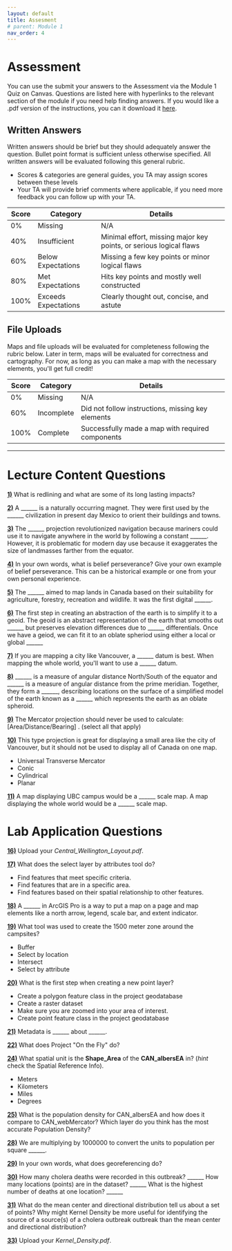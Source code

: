 ```yaml
---
layout: default
title: Assesment
# parent: Module 1
nav_order: 4
---
```


# Assessment

You can use the submit your answers to the Assessment via the Module 1 Quiz on Canvas.  Questions are listed here with hyperlinks to the relevant section of the module if you need help finding answers.  If you would like a .pdf version of the instructions, you can it download it [here](https://raw.githubusercontent.com/June-Skeeter/Module1_GEOS270/main/docs/Assessment.pdf).


## Written Answers 

Written answers should be brief but they should adequately answer the question.  Bullet point format is sufficient unless otherwise specified.  All written answers will be evaluated following this general rubric.

* Scores & categories are general guides, you TA may assign scores between these levels
* Your TA will provide brief comments where applicable, if you need more feedback you can follow up with your TA.

|Score|      Category      |                             Details                              |
|-----|--------------------|------------------------------------------------------------------|
|0%   |Missing             |N/A                                                               |
|40%  |Insufficient        |Minimal effort, missing major key points, or serious logical flaws|
|60%  |Below Expectations  |Missing a few key points or minor logical flaws                   |
|80%  |Met Expectations    |Hits key points and mostly well constructed                       |
|100% |Exceeds Expectations|Clearly thought out, concise, and astute                          |


## File Uploads

Maps and file uploads will be evaluated for completeness following the rubric below.  Later in term, maps will be evaluated for correctness and cartography.  For now, as long as you can make a map with the necessary elements, you'll get full credit!

|Score| Category |                     Details                     |
|-----|----------|-------------------------------------------------|
|0%   |Missing   |N/A                                              |
|60%  |Incomplete|Did not follow instructions, missing key elements|
|100% |Complete  |Successfully made a map with required components |

---

# Lecture Content Questions 

[**1)**](https://june-skeeter.github.io/Module1_GEOS270/docs/Content_Part1.html#decolonizing-gis)
What is redlining and what are some of its long lasting impacts?

[**2)**](https://june-skeeter.github.io/Module1_GEOS270/docs/Content_Part1_1.html)
A ______ is a naturally occurring magnet.  They were first used by the ______ civilization in present day Mexico to orient their buildings and towns.

[**3)**](https://june-skeeter.github.io/Module1_GEOS270/docs/Content_Part1_2.html)
The ______ projection revolutionized navigation because mariners could use it to navigate anywhere in the world by following a constant ______.  However, it is problematic for modern day use because it exaggerates the size of landmasses farther from the equator.  

[**4)**](https://june-skeeter.github.io/Module1_GEOS270/docs/Content_Part1_3.html)
In your own words, what is belief perseverance?  Give your own example of belief perseverance.  This can be a historical example or one from your own personal experience.

[**5)**](https://june-skeeter.github.io/Module1_GEOS270/docs/Content_Part1_4.html)
The ______ aimed to map lands in Canada based on their suitability for agriculture, forestry, recreation and wildlife.  It was the first digital ______.

[**6)**](https://june-skeeter.github.io/Module1_GEOS270/docs/Content_Part2_1.html)
The first step in creating an abstraction of the earth is to simplify it to a geoid.  The geoid is an abstract representation of the earth that smooths out ______ but preserves elevation differences due to ______ differentials.  Once we have a geiod, we can fit it to an oblate spheriod using either a local or global ______

[**7)**](https://june-skeeter.github.io/Module1_GEOS270/docs/Content_Part2_1.html)
If you are mapping a city like Vancouver, a ______ datum is best.  When mapping the whole world, you'll want to use a ______ datum.

[**8)**](https://june-skeeter.github.io/Module1_GEOS270/docs/Content_Part2_1.html)
______ is a measure of angular distance North/South of the equator and ______ is a measure of angular distance from the prime meridian.  Together, they form a ______, describing locations on the surface of a simplified model of the earth known as a ______ which represents the earth as an oblate spheroid.  

[**9)**](https://june-skeeter.github.io/Module1_GEOS270/docs/Content_Part2_2.html)
The Mercator projection should never be used to calculate:[Area/Distance/Bearing] . (select all that apply)


[**10)**](https://june-skeeter.github.io/Module1_GEOS270/docs/Content_Part2_2.html)
This type projection is great for displaying a small area like the city of Vancouver, but it should not be used to display all of Canada on one map.

* Universal Transverse Mercator
* Conic
* Cylindrical
* Planar

[**11)**](https://june-skeeter.github.io/Module1_GEOS270/docs/Content_Part2_2.html)
A map displaying UBC campus would be a ______ scale map.  A map displaying the whole world would be a ______ scale map.


# Lab Application Questions 

[**16)**](https://june-skeeter.github.io/Module1_GEOS270/docs/Application_Part1#completing-the-introductory-tutorial.html)
Upload your *Central_Wellington_Layout.pdf*.


[**17)**](https://june-skeeter.github.io/Module1_GEOS270/docs/Application_Part1#more-tutorial-videos.html)
What does the select layer by attributes tool do?

- Find features that meet specific criteria.
- Find features that are in a specific area.
- Find features based on their spatial relationship to other features.


[**18)**](https://june-skeeter.github.io/Module1_GEOS270/docs/Application_Part1#more-tutorial-videos.html)
A ______ in ArcGIS Pro is a way to put a map on a page and map elements like a north arrow, legend, scale bar, and extent indicator.


[**19)**](https://june-skeeter.github.io/Module1_GEOS270/docs/Application_Part1#more-tutorial-videos.html)
What tool was used to create the 1500 meter zone around the campsites?

- Buffer
- Select by location
- Intersect
- Select by attribute

[**20)**](https://june-skeeter.github.io/Module1_GEOS270/docs/Application_Part1#more-tutorial-videos.html)
What is the first step when creating a new point layer?

- Create a polygon feature class in the project geodatabase
- Create a raster dataset
- Make sure you are zoomed into your area of interest. 
- Create point feature class in the project geodatabase

[**21)**](https://ubc-library-rc.github.io/map-projections/content/exercise1-discover-coord.html#metadata)
Metadata is ______ about ______.

[**22)**](https://ubc-library-rc.github.io/map-projections/content/exercise2-transform.html)
What does Project "On the Fly" do?


[**24)**](https://ubc-library-rc.github.io/map-projections/content/exercise4-pop-density.html)
What spatial unit is the **Shape_Area** of the **CAN_albersEA** in? (*hint* check the Spatial Reference Info).
- Meters
- Kilometers
- Miles
- Degrees

[**25)**](https://ubc-library-rc.github.io/map-projections/content/exercise4-pop-density.html)
What is the population density for CAN_albersEA and how does it compare to CAN_webMercator? Which layer do you think has the most accurate Population Density?

[**28)**](https://ubc-library-rc.github.io/map-projections/content/exercise4-pop-density.html)
We are multiplying by 1000000 to convert the units to population per square ______.

[**29)**](https://june-skeeter.github.io/Module1_GEOS270/docs/Application_Part3_1.html#georeferencing)
In your own words, what does georeferencing do?

[**30)**](https://june-skeeter.github.io/Module1_GEOS270/docs/Application_Part3_1.html#inspect-the-data)
How many cholera deaths were recorded in this outbreak? ______ How many locations (points) are in the dataset? ______ What is the highest number of deaths at one location? ______

[**31)**](https://june-skeeter.github.io/Module1_GEOS270/docs/Application_Part3_3.html)
What do the mean center and directional distribution tell us about a set of points?  Why might Kernel Density be more useful for identifying the source of a source(s) of a cholera outbreak outbreak than the mean center and directional distribution?

[**33)**](https://june-skeeter.github.io/Module1_GEOS270/docs/Application_Part3_4.html)
Upload your *Kernel_Density.pdf*.

